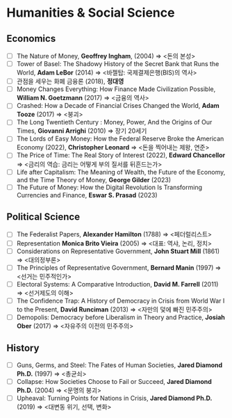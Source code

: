 # Humanities & Social Science

## Economics
- [ ] The Nature of Money, **Geoffrey Ingham**, (2004) => <돈의 본성>
- [ ] Tower of Basel: The Shadowy History of the Secret Bank that Runs the World, **Adam LeBor** (2014) => <바젤탑: 국제결제은행(BIS)의 역사>
- [ ] 관점을 세우는 화폐 금융론 (2018), **정대영**
- [ ] Money Changes Everything: How Finance Made Civilization Possible, **William N. Goetzmann** (2017) => <금융의 역사>
- [ ] Crashed: How a Decade of Financial Crises Changed the World, **Adam Tooze** (2017) => <붕괴>
- [ ] The Long Twentieth Century : Money, Power, And the Origins of Our Times, **Giovanni Arrighi** (2010) => 장기 20세기
- [ ] The Lords of Easy Money: How the Federal Reserve Broke the American Economy (2022), **Christopher Leonard** => <돈을 찍어내는 제왕, 연준>
- [ ] The Price of Time: The Real Story of Interest (2022), **Edward Chancellor**  => <금리의 역습: 금리는 어떻게 부의 질서를 뒤흔드는가>
- [ ] Life after Capitalism: The Meaning of Wealth, the Future of the Economy, and the Time Theory of Money, **George Gilder** (2023)
- [ ] The Future of Money: How the Digital Revolution Is Transforming Currencies and Finance, **Eswar S. Prasad** (2023)

## Political Science
- [ ] The Federalist Papers, **Alexander Hamilton** (1788) => <페더럴리스트>
- [ ] Representation **Monica Brito Vieira** (2005) => <대표: 역샤, 논리, 정치>
- [ ] Considerations on Representative Government, **John Stuart Mill** (1861) => <대의정부론>
- [ ] The Principles of Representative Government, **Bernard Manin** (1997) => <선거는 민주적인가>
- [ ] Electoral Systems: A Comparative Introduction, **David M. Farrell** (2011)  => <선거제도의 이해>
- [ ] The Confidence Trap: A History of Democracy in Crisis from World War I to the Present, **David Runciman** (2013) => <자만의 덫에 빠진 민주주의>
- [ ] Demopolis: Democracy before Liberalism in Theory and Practice, **Josiah Ober** (2017) => <자유주의 이전의 민주주의>

## History
- [ ] Guns, Germs, and Steel: The Fates of Human Societies, **Jared Diamond Ph.D.** (1997) => <총균쇠>
- [ ] Collapse: How Societies Choose to Fail or Succeed, **Jared Diamond Ph.D.** (2004) => <문명의 붕괴>
- [ ] Upheaval: Turning Points for Nations in Crisis, **Jared Diamond Ph.D.** (2019) => <대변동 위기, 선택, 변화>

